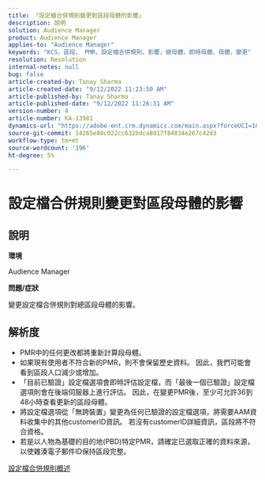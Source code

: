 ```yaml
---
title: 「設定檔合併規則變更對區段母體的影響」
description: 說明
solution: Audience Manager
product: Audience Manager
applies-to: "Audience Manager"
keywords: "KCS，區段， PMR，設定檔合併規則，影響，總母體，即時母體，母體，變更"
resolution: Resolution
internal-notes: null
bug: false
article-created-by: Tanay Sharma .
article-created-date: "9/12/2022 11:23:50 AM"
article-published-by: Tanay Sharma .
article-published-date: "9/12/2022 11:26:31 AM"
version-number: 4
article-number: KA-13981
dynamics-url: "https://adobe-ent.crm.dynamics.com/main.aspx?forceUCI=1&pagetype=entityrecord&etn=knowledgearticle&id=02c0eb5d-8d32-ed11-9db1-002248086735"
source-git-commit: 14265e80c022cc632bdca8d17f84834e267c42d3
workflow-type: tm+mt
source-wordcount: '196'
ht-degree: 5%

---
```


# 設定檔合併規則變更對區段母體的影響

## 說明


<b>環境</b>

Audience Manager



<b>問題/症狀</b>

變更設定檔合併規則對總區段母體的影響。


## 解析度


- PMR中的任何更改都將重新計算段母體。
- 如果現有使用者不符合新的PMR，則不會保留歷史資料。 因此，我們可能會看到區段人口減少或增加。
- 「目前已驗證」設定檔選項會即時評估設定檔，而「最後一個已驗證」設定檔選項則會在後端伺服器上進行評估。 因此，在變更PMR後，至少可允許36到48小時查看更新的區段母體。
- 將設定檔選項從「無跨裝置」變更為任何已驗證的設定檔選項，將需要AAM資料收集中的其他customerID資訊。 若沒有customerID詳細資訊，區段將不符合資格。
- 若是以人物為基礎的目的地(PBD)特定PMR，請確定已選取正確的資料來源，以使雜湊電子郵件ID保持區段完整。




[設定檔合併規則概述](https://experienceleague.adobe.com/docs/audience-manager/user-guide/features/profile-merge-rules/merge-rules-overview.html?lang=en)
